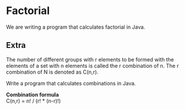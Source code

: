 # Factorial
We are writing a program that calculates factorial in Java.

## Extra
The number of different groups with r elements to be formed with the elements of a set with n elements is called the r combination of n. The r combination of N is denoted as C(n,r).

Write a program that calculates combinations in Java.

**Combination formula**  
C(n,r) = n! / (r! * (n-r)!)